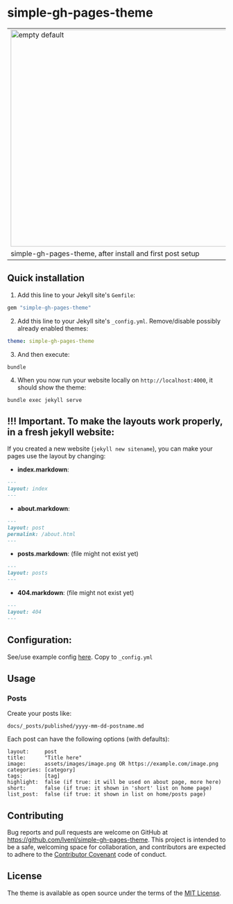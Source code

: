 # simple-gh-pages-theme

<table>
<tr><td>
<img width="500" alt="empty default" src="https://user-images.githubusercontent.com/5443727/229302809-750132e5-d461-4ec8-a38a-ccdc62b3b72e.png"> 
</td><td>
<img width="500" alt="jordiwippert.nl" src="https://user-images.githubusercontent.com/5443727/229302812-d481eb40-b0ca-49cd-95d5-c7fef5228b7a.png">
</td>
<tr>
<td>
simple-gh-pages-theme, after install and first post setup                            
</td>
<td>
in-use: https://jordiwippert.nl
</td>
</tr>
</table>

## Quick installation

1) Add this line to your Jekyll site's `Gemfile`:
```ruby
gem "simple-gh-pages-theme"
```

2) Add this line to your Jekyll site's `_config.yml`. Remove/disable possibly already enabled themes:
```yaml
theme: simple-gh-pages-theme
```
3) And then execute:
```shell
bundle
```
4) When you now run your website locally on `http://localhost:4000`, it should show the theme:
```shell
bundle exec jekyll serve
```
## !!! Important. To make the layouts work properly, in a fresh jekyll website:

If you created a new website (`jekyll new sitename`), you can make your pages use the layout by changing:

- **index.markdown**: 
```markdown
---
layout: index
---
```
- **about.markdown**:
```markdown
---
layout: post
permalink: /about.html 
---
```
- **posts.markdown**: (file might not exist yet)
```markdown
---
layout: posts
---
```
- **404.markdown**: (file might not exist yet)
```markdown
---
layout: 404
---
```

## Configuration:

See/use example config [here](https://github.com/LiveNL/simple-gh-pages-theme/blob/main/example-config.yml). Copy to `_config.yml`

## Usage
### Posts

Create your posts like:

```
docs/_posts/published/yyyy-mm-dd-postname.md
```

Each post can have the following options (with defaults):

```
layout:     post
title:      "Title here"
image:      assets/images/image.png OR https://example.com/image.png
categories: [category]
tags:       [tag]
highlight:  false (if true: it will be used on about page, more here)
short:      false (if true: it shown in 'short' list on home page)
list_post:  false (if true: it shown in list on home/posts page)
```

## Contributing
Bug reports and pull requests are welcome on GitHub at https://github.com/lvenl/simple-gh-pages-theme. This project is intended to be a safe, welcoming space for collaboration, and contributors are expected to adhere to the [Contributor Covenant](https://www.contributor-covenant.org/) code of conduct.

## License

The theme is available as open source under the terms of the [MIT License](https://opensource.org/licenses/MIT).
